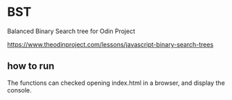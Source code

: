 # BST

Balanced Binary Search tree for Odin Project

<https://www.theodinproject.com/lessons/javascript-binary-search-trees>

## how to run

The functions can checked opening index.html in a browser, and display the console.
